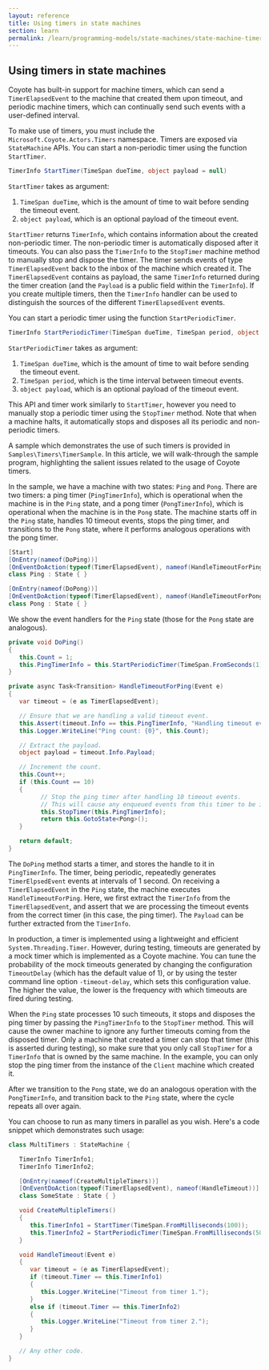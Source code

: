 ```yaml
---
layout: reference
title: Using timers in state machines
section: learn
permalink: /learn/programming-models/state-machines/state-machine-timers
---
```


## Using timers in state machines

Coyote has built-in support for machine timers, which can send a `TimerElapsedEvent` to the machine
that created them upon timeout, and periodic machine timers, which can continually send such events
with a user-defined interval.

To make use of timers, you must include the `Microsoft.Coyote.Actors.Timers` namespace. Timers are
exposed via `StateMachine` APIs. You can start a non-periodic timer using the function `StartTimer`.

```c#
TimerInfo StartTimer(TimeSpan dueTime, object payload = null)
```

`StartTimer` takes as argument:
1. `TimeSpan dueTime`, which is the amount of time to wait before sending the timeout event.
2. `object payload`, which is an optional payload of the timeout event.

`StartTimer` returns `TimerInfo`, which contains information about the created non-periodic timer. The
non-periodic timer is automatically disposed after it timeouts. You can also pass the `TimerInfo` to
the `StopTimer` machine method to manually stop and dispose the timer. The timer sends events of type
`TimerElapsedEvent` back to the inbox of the machine which created it. The `TimerElapsedEvent` contains
as payload, the same `TimerInfo` returned during the timer creation (and the `Payload` is a public
field within the `TimerInfo`). If you create multiple timers, then the `TimerInfo` handler can be used
to distinguish the sources of the different `TimerElapsedEvent` events.

You can start a periodic timer using the function `StartPeriodicTimer`.

```c#
TimerInfo StartPeriodicTimer(TimeSpan dueTime, TimeSpan period, object payload = null)
```

`StartPeriodicTimer` takes as argument:
1. `TimeSpan dueTime`, which is the amount of time to wait before sending the timeout event.
2. `TimeSpan period`, which is the time interval between timeout events.
3. `object payload`, which is an optional payload of the timeout event.

This API and timer work similarly to `StartTimer`, however you need to manually stop a periodic timer
using the `StopTimer` method. Note that when a machine halts, it automatically stops and disposes all
its periodic and non-periodic timers.

A sample which demonstrates the use of such timers is provided in `Samples\Timers\TimerSample`. In this
article, we will walk-through the sample program, highlighting the salient issues related to the usage
of Coyote timers.

In the sample, we have a machine with two states: `Ping` and `Pong`. There are two timers: a ping timer
(`PingTimerInfo`), which is operational when the machine is in the `Ping` state, and a pong timer
(`PongTimerInfo`), which is operational when the machine is in the `Pong` state. The machine starts off
in the `Ping` state, handles 10 timeout events, stops the ping timer, and transitions to the `Pong`
state, where it performs analogous operations with the pong timer.

```c#
[Start]
[OnEntry(nameof(DoPing))]
[OnEventDoAction(typeof(TimerElapsedEvent), nameof(HandleTimeoutForPing))]
class Ping : State { }

[OnEntry(nameof(DoPong))]
[OnEventDoAction(typeof(TimerElapsedEvent), nameof(HandleTimeoutForPong))]
class Pong : State { }
```

We show the event handlers for the `Ping` state (those for the `Pong` state are analogous).

```c#
private void DoPing()
{
   this.Count = 1;
   this.PingTimerInfo = this.StartPeriodicTimer(TimeSpan.FromSeconds(1), TimeSpan.FromSeconds(1), payload: new object());
}

private async Task<Transition> HandleTimeoutForPing(Event e)
{
   var timeout = (e as TimerElapsedEvent);

   // Ensure that we are handling a valid timeout event.
   this.Assert(timeout.Info == this.PingTimerInfo, "Handling timeout event from an invalid timer.");
   this.Logger.WriteLine("Ping count: {0}", this.Count);

   // Extract the payload.
   object payload = timeout.Info.Payload;

   // Increment the count.
   this.Count++;
   if (this.Count == 10)
   {
         // Stop the ping timer after handling 10 timeout events.
         // This will cause any enqueued events from this timer to be ignored.
         this.StopTimer(this.PingTimerInfo);
         return this.GotoState<Pong>();
   }

   return default;
}
```

The `DoPing` method starts a timer, and stores the handle to it in `PingTimerInfo`. The timer, being
periodic, repeatedly generates `TimerElpsedEvent` events at intervals of 1 second. On receiving a
`TimerElapsedEvent` in the `Ping` state, the machine executes `HandleTimeoutForPing`. Here, we first
extract the `TimerInfo` from the `TimerElapsedEvent`, and assert that we are processing the timeout
events from the correct timer (in this case, the ping timer). The `Payload` can be further extracted
from the `TimerInfo`.

In production, a timer is implemented using a lightweight and efficient `System.Threading.Timer`.
However, during testing, timeouts are generated by a mock timer which is implemented as a Coyote
machine. You can tune the probability of the mock timeouts generated by changing the configuration
`TimeoutDelay` (which has the default value of 1), or by using the tester command line option
`-timeout-delay`, which sets this configuration value. The higher the value, the lower is the frequency
with which timeouts are fired during testing.

When the `Ping` state processes 10 such timeouts, it stops and disposes the ping timer by passing the
`PingTimerInfo` to the `StopTimer` method. This will cause the owner machine to ignore any further
timeouts coming from the disposed timer. Only a machine that created a timer can stop that timer (this
is asserted during testing), so make sure that you only call `StopTimer` for a `TimerInfo` that is
owned by the same machine. In the example, you can only stop the ping timer from the instance of the
`Client` machine which created it.

After we transition to the `Pong` state, we do an analogous operation with the `PongTimerInfo`, and
transition back to the `Ping` state, where the cycle repeats all over again.

You can choose to run as many timers in parallel as you wish. Here's a code snippet which demonstrates
such usage:

```c#
class MultiTimers : StateMachine {

   TimerInfo TimerInfo1;
   TimerInfo TimerInfo2;

   [OnEntry(nameof(CreateMultipleTimers))]
   [OnEventDoAction(typeof(TimerElapsedEvent), nameof(HandleTimeout))]
   class SomeState : State { }

   void CreateMultipleTimers()
   {
      this.TimerInfo1 = StartTimer(TimeSpan.FromMilliseconds(100));
      this.TimerInfo2 = StartPeriodicTimer(TimeSpan.FromMilliseconds(50), TimeSpan.FromMilliseconds(200));
   }

   void HandleTimeout(Event e)
   {
      var timeout = (e as TimerElapsedEvent);
      if (timeout.Timer == this.TimerInfo1)
      {
         this.Logger.WriteLine("Timeout from timer 1.");
      }
      else if (timeout.Timer == this.TimerInfo2)
      {
         this.Logger.WriteLine("Timeout from timer 2.");
      }
   }

   // Any other code.
}
```
